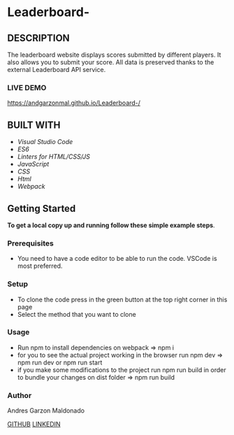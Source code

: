 # Leaderboard-

## DESCRIPTION
The leaderboard website displays scores submitted by different players. It also allows you to submit your score. All data is preserved thanks to the external Leaderboard API service.

### LIVE DEMO
https://andgarzonmal.github.io/Leaderboard-/

## BUILT WITH
- *Visual Studio Code*
- *ES6*
- *Linters for HTML/CSS/JS*
- *JavaScript*
- *CSS*
- *Html*
- *Webpack*

## Getting Started

**To get a local copy up and running follow these simple example steps**.

### Prerequisites

- You need to have a code editor to be able to run the code. VSCode is most preferred.

### Setup

- To clone the code press in the green button at the top right corner in this page
- Select the method that you want to clone

### Usage

- Run npm to install dependencies on webpack => npm i
- for you to see the actual project working in the browser run npm dev => npm run dev or npm run start
- if you make some modifications to the project run npm run build in order to bundle your changes on dist folder => npm run build 

### Author

Andres Garzon Maldonado
    
  [GITHUB](https://github.com/andgarzonmal)
  [LINKEDIN](https://www.linkedin.com/in/andres-garzon-maldonado-951a2a180/)
